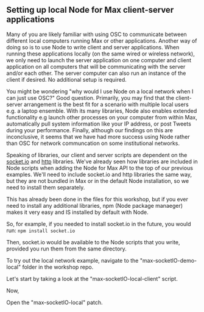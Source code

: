 ## Setting up local Node for Max client-server applications

Many of you are likely familiar with using OSC to communicate between different local computers running Max or other applications. Another way of doing so is to use Node to write client and server applications. When running these applications locally (on the same wired or wireless network), we only need to launch the server application on one computer and client application on all computers that will be communicating with the server and/or each other. The server computer can also run an instance of the client if desired. No additional setup is required.

You might be wondering "why would I use Node on a local network when I can just use OSC?" Good question. Primarily, you may find that the client-server arrangement is the best fit for a scenario with multiple local users e.g. a laptop ensemble. With its many libraries, Node also enables extended functionality e.g launch other processes on your computer from within Max, automatically pull system information like your IP address, or post Tweets during your performance. Finally, although our findings on this are inconclusive, it seems that we have had more success using Node rather than OSC for network communcation on some institutional networks. 

Speaking of libraries, our client and server scripts are dependent on the [socket.io](https://socket.io) and [http](https://nodejs.org/api/http.html) libraries. We've already seen how libraries are included in Node scripts when adding the Node for Max API to the top of our previous examples. We'll need to include socket.io and http libraries the same way, but they are not bundled in Max or in the default Node installation, so we need to install them separately.

This has already been done in the files for this workshop, but if you ever need to install any additional libraries, npm (Node package manaeger) makes it very easy and IS installed by default with Node.

So, for example, if you needed to install socket.io in the future, you would run:
`npm install socket.io`

Then, socket.io would be available to the Node scripts that you write, provided you run them from the same directory.

To try out the local network example, navigate to the "max-socketIO-demo-local" folder in the workshop repo.

Let's start by taking a look at the "max-socketIO-local-client" script.

Now, 

Open the "max-socketIO-local" patch.